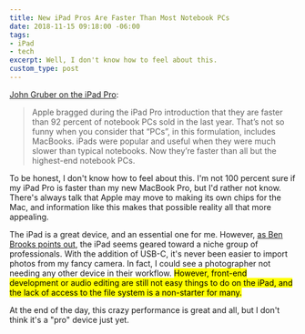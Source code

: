 ```yaml
---
title: New iPad Pros Are Faster Than Most Notebook PCs
date: 2018-11-15 09:18:00 -06:00
tags:
- iPad
- tech
excerpt: Well, I don't know how to feel about this.
custom_type: post
---
```


[John Gruber on the iPad Pro](https://daringfireball.net/2018/11/the_2018_ipad_pros):

> Apple bragged during the iPad Pro introduction that they are faster than 92 percent of notebook PCs sold in the last year. That’s not so funny when you consider that “PCs”, in this formulation, includes MacBooks. iPads were popular and useful when they were much slower than typical notebooks. Now they’re faster than all but the highest-end notebook PCs.

To be honest, I don't know how to feel about this. I'm not 100 percent sure if my iPad Pro is faster than my new MacBook Pro, but I'd rather not know. There's always talk that Apple may move to making its own chips for the Mac, and information like this makes that possible reality all that more appealing.

The iPad is a great device, and an essential one for me. However, [as Ben Brooks points out](https://brooksreview.net/2018/11/serious-ipads/), the iPad seems geared toward a niche group of professionals. With the addition of USB-C, it's never been easier to import photos from my fancy camera. In fact, I could see a photographer not needing any other device in their workflow. <mark>However, front-end development or audio editing are still not easy things to do on the iPad, and the lack of access to the file system is a non-starter for many.</mark>

At the end of the day, this crazy performance is great and all, but I don't think it's a "pro" device just yet.
